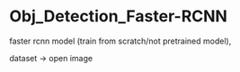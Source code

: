 # Obj_Detection_Faster-RCNN
faster rcnn model (train from scratch/not pretrained model), 

dataset -> open image 
